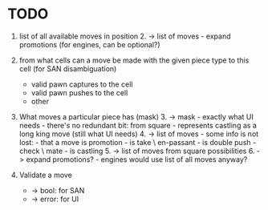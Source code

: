 # TODO


1. list of all available moves in position
    2. -> list of moves
        - expand promotions (for engines, can be optional?)

1. from what cells can a move be made with the given piece type to this cell
    (for SAN disambiguation)
    - valid pawn captures to the cell
    - valid pawn pushes to the cell
    - other

3. What moves a particular piece has (mask)
    3. -> mask
        - exactly what UI needs
        - there's no redundant bit: from square
        - represents castling as a long king move (still what UI needs)
    4. -> list of moves
        - some info is not lost:
            - that a move is promotion
            - is take \ en-passant
            - is double push
            - check \ mate
            - is castling
    5. -> list of moves from square possibilities
    6. -> expand promotions?
        - engines would use list of all moves anyway?
4. Validate a move
    -  -> bool: for SAN
    -  -> error: for UI